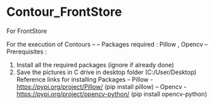 # Contour_FrontStore
For FrontStore



For the execution of Contours –
– Packages required : Pillow , Opencv
– Prerequisites :
1. Install all the required packages (ignore if already done)
2. Save the pictures in C drive in desktop folder (C:/User/Desktop)
Reference links for installing Packages
– Pillow - https://pypi.org/project/Pillow/ (pip install pillow)
– Opencv - https://pypi.org/project/opencv-python/ (pip install opencv-python)
